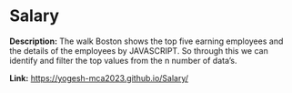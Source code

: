 # Salary

**Description:** The walk Boston shows the top five earning employees and the details of the employees by JAVASCRIPT. 
So through this we can identify and filter the top values from the n number of data’s.

**Link:** https://yogesh-mca2023.github.io/Salary/
